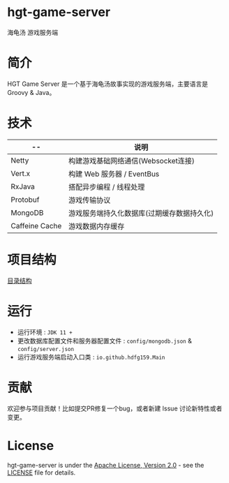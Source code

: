 # hgt-game-server
海龟汤 游戏服务端

# 简介

HGT Game Server 是一个基于海龟汤故事实现的游戏服务端，主要语言是 Groovy & Java。

# 技术

| -- | 说明|
|---|---|
| Netty | 构建游戏基础网络通信(Websocket连接)
| Vert.x | 构建 Web 服务器 / EventBus
| RxJava | 搭配异步编程 / 线程处理
| Protobuf | 游戏传输协议
| MongoDB | 游戏服务端持久化数据库(过期缓存数据持久化)
| Caffeine Cache | 游戏数据内存缓存

# 项目结构

[目录结构](doc/CONTENT.MD)

# 运行

- 运行环境 : `JDK 11 +`
- 更改数据库配置文件和服务器配置文件 : `config/mongodb.json` & `config/server.json`
- 运行游戏服务端启动入口类 : `io.github.hdfg159.Main`


# 贡献

欢迎参与项目贡献！比如提交PR修复一个bug，或者新建 Issue 讨论新特性或者变更。

# License

hgt-game-server is under the [Apache License, Version 2.0](http://www.apache.org/licenses/LICENSE-2.0) - see the [LICENSE](LICENSE) file for details.